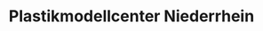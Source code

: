 ---
title: "Plastikmodellcenter Niederrhein"
url: /neukirchen-vluyn/plastikmodellcenter-niederrhein/
shop: Allgemein
---